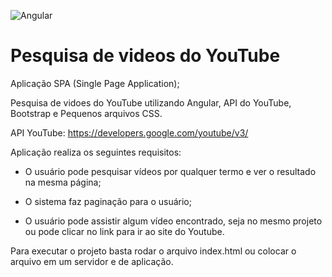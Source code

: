 ![Angular](https://www.google.com.br/url?sa=i&source=images&cd=&cad=rja&uact=8&ved=2ahUKEwjm0teq4qvcAhXCo1kKHcbBDaYQjRx6BAgBEAU&url=https%3A%2F%2Fwww.pluralsight.com%2Fcodeschool&psig=AOvVaw2gjP1JcrCDFpz_zU8tLFSp&ust=1532110445793036)

# Pesquisa de videos do YouTube

Aplicação SPA (Single Page Application);

Pesquisa de vidoes do YouTube utilizando Angular, API do YouTube, Bootstrap e Pequenos arquivos CSS.

API YouTube: https://developers.google.com/youtube/v3/

Aplicação realiza os seguintes requisitos:

- O usuário pode pesquisar vídeos por qualquer termo e ver o resultado na mesma página;

- O sistema faz paginação para o usuário;

- O usuário pode assistir algum vídeo encontrado, seja no mesmo projeto ou pode clicar no link para ir ao site do Youtube.

Para executar o projeto basta rodar o arquivo index.html ou colocar o arquivo em um servidor e de aplicação.

